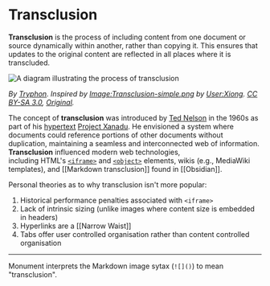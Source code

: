 # Transclusion

**Transclusion** is the process of including content from one document or source dynamically within another, rather than copying it. This ensures that updates to the original content are reflected in all places where it is transcluded.

![A diagram illustrating the process of transclusion](https://upload.wikimedia.org/wikipedia/commons/5/59/Transclusion_simple.svg)

_By [Tryphon](https://commons.wikimedia.org/wiki/User:Tryphon). Inspired by [Image:Transclusion-simple.png](https://commons.wikimedia.org/wiki/File:Transclusion-simple.png) by [User:Xiong](https://en.wikipedia.org/wiki/User:Xiong). [CC BY-SA 3.0](http://creativecommons.org/licenses/by-sa/3.0/), [Original](https://commons.wikimedia.org/w/index.php?curid=5316090)._

The concept of **transclusion** was introduced by [Ted Nelson](https://en.wikipedia.org/wiki/Ted_Nelson) in the 1960s as part of his [hypertext](https://en.wikipedia.org/wiki/Hypertext) [Project Xanadu](https://en.wikipedia.org/wiki/Project_Xanadu). He envisioned a system where documents could reference portions of other documents without duplication, maintaining a seamless and interconnected web of information. **Transclusion** influenced modern web technologies, including HTML's [`<iframe>`](https://developer.mozilla.org/en-US/docs/Web/HTML/Element/iframe) and [`<object>`](https://developer.mozilla.org/en-US/docs/Web/HTML/Element/object) elements, wikis (e.g., MediaWiki templates), and [[Markdown transclusion]] found in [[Obsidian]].

Personal theories as to why transclusion isn't more popular:

1. Historical performance penalties associated with `<iframe>`
2. Lack of intrinsic sizing (unlike images where content size is embedded in headers)
3. Hyperlinks are a [[Narrow Waist]]
4. Tabs offer user controlled organisation rather than content controlled organisation

---

Monument interprets the Markdown image sytax (`![]()`) to mean "transclusion".
